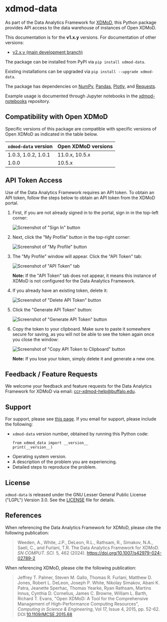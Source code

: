 # xdmod-data

As part of the Data Analytics Framework for [XDMoD](https://open.xdmod.org),
this Python package provides API access to the data warehouse of instances of
Open XDMoD.

This documentation is for the **v1.x.y** versions. For documentation of other
versions:

- [v2.x.y (main development branch)](https://github.com/ubccr/xdmod-data/tree/main?tab=readme-ov-file#xdmod-data)

The package can be installed from PyPI via `pip install xdmod-data`.

Existing installations can be upgraded via `pip install --upgrade xdmod-data`.

The package has dependencies on [NumPy](https://pypi.org/project/numpy/),
[Pandas](https://pypi.org/project/pandas/),
[Plotly](https://pypi.org/project/plotly/), and
[Requests](https://pypi.org/project/requests/).

Example usage is documented through Jupyter notebooks in the
[xdmod-notebooks](https://github.com/ubccr/xdmod-notebooks) repository.

## Compatibility with Open XDMoD

Specific versions of this package are compatible with specific versions of Open
XDMoD as indicated in the table below.

| `xdmod-data` version | Open XDMoD versions |
| -------------------- | ------------------- |
| 1.0.3, 1.0.2, 1.0.1  | 11.0.x, 10.5.x      |
| 1.0.0                | 10.5.x              |

## API Token Access

Use of the Data Analytics Framework requires an API token. To obtain an API
token, follow the steps below to obtain an API token from the XDMoD portal.

1. First, if you are not already signed in to the portal, sign in in the
   top-left corner:

    ![Screenshot of "Sign In" button](https://raw.githubusercontent.com/ubccr/xdmod-data/main/docs/images/api-token/sign-in.jpg)

1. Next, click the "My Profile" button in the top-right corner:

    ![Screenshot of "My Profile" button](https://raw.githubusercontent.com/ubccr/xdmod-data/main/docs/images/api-token/my-profile.jpg)

1. The "My Profile" window will appear. Click the "API Token" tab:

    ![Screenshot of "API Token" tab](https://raw.githubusercontent.com/ubccr/xdmod-data/main/docs/images/api-token/api-token-tab.jpg)

    **Note:** If the "API Token" tab does not appear, it means this instance of XDMoD is not configured for the Data Analytics Framework.

1. If you already have an existing token, delete it:

    ![Screenshot of "Delete API Token" button](https://raw.githubusercontent.com/ubccr/xdmod-data/main/docs/images/api-token/delete.jpg)

1. Click the "Generate API Token" button:

    ![Screenshot of "Generate API Token" button](https://raw.githubusercontent.com/ubccr/xdmod-data/main/docs/images/api-token/generate.jpg)

1. Copy the token to your clipboard. Make sure to paste it somewhere secure for
   saving, as you will not be able to see the token again once you close the
   window:

    ![Screenshot of "Copy API Token to Clipboard" button](https://raw.githubusercontent.com/ubccr/xdmod-data/main/docs/images/api-token/copy.jpg)

    **Note:** If you lose your token, simply delete it and generate a new one.

## Feedback / Feature Requests

We welcome your feedback and feature requests for the Data Analytics Framework
for XDMoD via email: ccr-xdmod-help@buffalo.edu.

## Support

For support, please see [this page](https://open.xdmod.org/support.html). If
you email for support, please include the following:
* `xdmod-data` version number, obtained by running this Python code:
    ```
    from xdmod_data import __version__
    print(__version__)
    ```
* Operating system version.
* A description of the problem you are experiencing.
* Detailed steps to reproduce the problem.

## License

`xdmod-data` is released under the GNU Lesser General Public License ("LGPL")
Version 3.0. See the [LICENSE](LICENSE) file for details.

## References

When referencing the Data Analytics Framework for XDMoD, please cite the
following publication:

> Weeden, A., White, J.P., DeLeon, R.L., Rathsam, R., Simakov, N.A., Saeli, C.,
> and Furlani, T.R. The Data Analytics Framework for XDMoD. _SN COMPUT. SCI._
> 5, 462 (2024). https://doi.org/10.1007/s42979-024-02789-2

When referencing XDMoD, please cite the following publication:

> Jeffrey T. Palmer, Steven M. Gallo, Thomas R. Furlani, Matthew D. Jones,
> Robert L. DeLeon, Joseph P. White, Nikolay Simakov, Abani K. Patra, Jeanette
> Sperhac, Thomas Yearke, Ryan Rathsam, Martins Innus, Cynthia D. Cornelius,
> James C. Browne, William L. Barth, Richard T. Evans, "Open XDMoD: A Tool for
> the Comprehensive Management of High-Performance Computing Resources",
> *Computing in Science & Engineering*, Vol 17, Issue 4, 2015, pp. 52-62.
> DOI:[10.1109/MCSE.2015.68](https://doi.org/10.1109/MCSE.2015.68)
